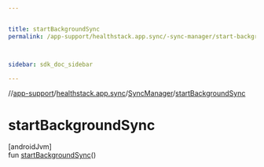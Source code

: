 ```yaml
---


title: startBackgroundSync
permalink: /app-support/healthstack.app.sync/-sync-manager/start-background-sync.html



sidebar: sdk_doc_sidebar

---
```



//[app-support](/app-support.html)/[healthstack.app.sync](../index.html)/[SyncManager](index.html)/[startBackgroundSync](start-background-sync.html)



# startBackgroundSync



[androidJvm]\
fun [startBackgroundSync](start-background-sync.html)()






